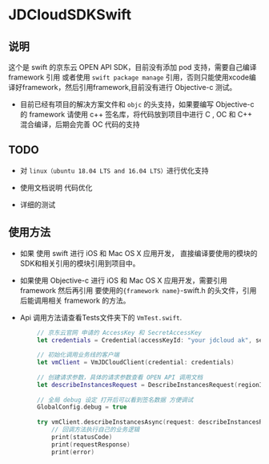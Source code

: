 # JDCloudSDKSwift

## 说明
这个是 swift 的京东云 OPEN API SDK，目前没有添加 pod 支持，需要自己编译 framework 引用 或者使用 `swift package manage` 引用，否则只能使用xcode编译好framework，然后引用framework,目前没有进行 Objective-c 测试。

* 目前已经有项目的解决方案文件和 `objc` 的头支持，如果要编写 Objective-c 的 framework 请使用 c++ 签名库，将代码放到项目中进行 C , OC 和 C++ 混合编译，后期会完善 OC 代码的支持

## TODO
 
* 对 `linux（ubuntu 18.04 LTS and 16.04 LTS）`进行优化支持 

* 使用文档说明 代码优化

* 详细的测试

## 使用方法

* 如果 使用 swift 进行 iOS 和 Mac OS X 应用开发， 直接编译要使用的模块的SDK和相关引用的模块引用到项目中。

* 如果使用 Objective-c  进行 iOS 和 Mac OS X 应用开发，需要引用 framework 然后再引用 要使用的`{framework name}`-swift.h 的头文件，引用后能调用相关 framework 的方法。

* Api 调用方法请查看Tests文件夹下的 `VmTest.swift`.
```swift
        // 京东云官网 申请的 AccessKey 和 SecretAccessKey
        let credentials = Credential(accessKeyId: "your jdcloud ak", secretAccessKey: "your jdcloud sk");
        
        // 初始化调用业务线的客户端
        let vmClient = VmJDCloudClient(credential: credentials)
       
        // 创建请求参数，具体的请求参数查看 OPEN API 调用文档
        let describeInstancesRequest = DescribeInstancesRequest(regionId: "cn-north-1");
       
        // 全局 debug 设定 打开后可以看到签名数据 方便调试
        GlobalConfig.debug = true
        
        try vmClient.describeInstancesAsync(request: describeInstancesRequest) { (statusCode, requestResponse, error,resultString) in
            // 回调方法执行自己的业务逻辑
            print(statusCode)
            print(requestResponse)
            print(error) 

```
